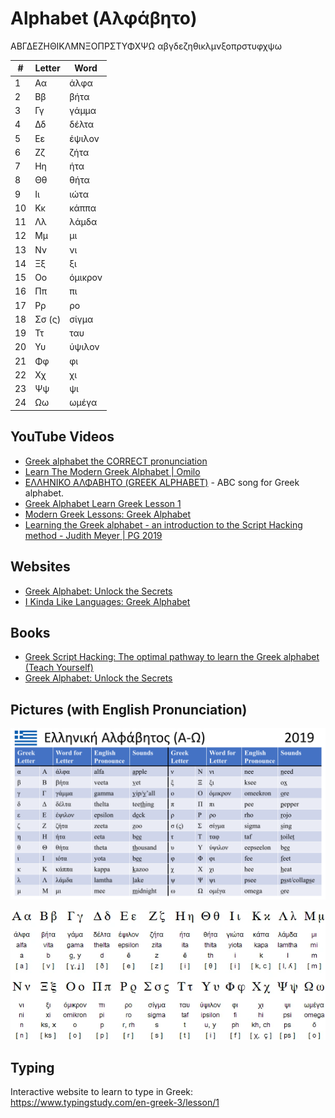 # Alphabet (Αλφάβητο)

ΑΒΓΔΕΖΗΘΙΚΛΜΝΞΟΠΡΣΤΥΦΧΨΩ
αβγδεζηθικλμνξοπρστυφχψω

|#|Letter|Word|
|-|------|----|
|1|Αα|άλφα|
|2|Ββ|βήτα|
|3|Γγ|γάμμα|
|4|Δδ|δέλτα|
|5|Εε|έψιλον|
|6|Ζζ|ζήτα|
|7|Ηη|ήτα|
|8|Θθ|θήτα|
|9|Ιι|ιώτα|
|10|Κκ|κάππα|
|11|Λλ|λάμδα|
|12|Μμ|μι|
|13|Νν|νι|
|14|Ξξ|ξι|
|15|Οο|όμικρον|
|16|Ππ|πι|
|17|Ρρ|ρο|
|18|Σσ (ς)|σίγμα|
|19|Ττ|ταυ|
|20|Υυ|ύψιλον|
|21|Φφ|φι|
|22|Χχ|χι|
|23|Ψψ|ψι|
|24|Ωω|ωμέγα|

## YouTube Videos

* [Greek alphabet the CORRECT pronunciation](https://www.youtube.com/watch?v=28yu1PFc438)
* [Learn The Modern Greek Alphabet | Omilo](https://www.youtube.com/watch?v=RQF6dZZqX5I)
* [ΕΛΛΗΝΙΚΟ ΑΛΦΑΒΗΤΟ (GREEK ALPHABET)](https://www.youtube.com/watch?v=YVq3587vT6s) - ABC song for Greek alphabet.
* [Greek Alphabet Learn Greek Lesson 1](https://www.youtube.com/watch?v=4U6876EZff0)
* [Modern Greek Lessons: Greek Alphabet](https://www.youtube.com/watch?v=vLoeAYL2-qc)
* [Learning the Greek alphabet - an introduction to the Script Hacking method - Judith Meyer | PG 2019](https://www.youtube.com/watch?v=nHA2DEYVJR0)

## Websites

* [Greek Alphabet: Unlock the Secrets](https://web.archive.org/web/20210411035952/http://www.greekalphabeta.com/)
* [I Kinda Like Languages: Greek Alphabet](https://ikindalikelanguages.com/learn/ModernGreekAlphabet)

## Books

* [Greek Script Hacking: The optimal pathway to learn the Greek alphabet (Teach Yourself)](https://www.amazon.com/Greek-Script-Hacking-optimal-alphabet/dp/1473679826)
* [Greek Alphabet: Unlock the Secrets](https://www.amazon.com/Greek-Alphabet-Catherine-R-Proppe/dp/1940274486)

## Pictures (with English Pronunciation)
![Greek Alphabet](./greek-alphabet.png)

![Greek Alphabet](./greek-alphabet.webp)

## Typing
Interactive website to learn to type in Greek:
https://www.typingstudy.com/en-greek-3/lesson/1

